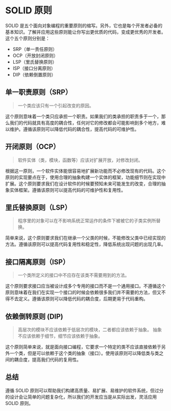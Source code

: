 # SOLID 原则

SOLID 是五个面向对象编程的重要原则的缩写。另外，它也是每个开发者必备的基本知识。了解并应用这些原则能让你写出更优质的代码，变成更优秀的开发者。这个五个原则分别是：

- SRP（单一责任原则）
- OCP（开放封闭原则）
- LSP（里氏替换原则）
- ISP（接口分离原则）
- DIP（依赖倒置原则）

## 单一职责原则（SRP）

> 一个类应该只有一个引起改变的原因。

这个原则意味着一个类只应承担一个职责。如果我们的类承担的职责多于一个，那么我们的代码就具有高度的耦合性，任何对它的修改都会可能影响到多个地方，难以维护。遵循该原则可以降低代码的耦合性，提高代码的可维护性。

## 开闭原则（OCP）

> 软件实体（类，模块，函数等）应该对扩展开放，对修改封闭。

根据这一原则，一个软件实体能很容易地扩展新功能而不必修改现有的代码。这个原则的实现要点在于，使用合理的抽象构建一个实体的框架，功能细节则在实现中扩展。这个原则要求我们在设计软件的时候要预知未来可能发生的改变，合理的抽象实体框架。遵循该原则可以提高代码的可维护性和复用性。

## 里氏替换原则（LSP）

> 程序里的对象可以在不影响系统正常运作的条件下被被它的子类实例所替换。

简单来说，这个原则要求我们在继承一个父类的时候，不能修改父类中已经实现的方法。遵循该原则可以提高代码复用性和稳定性，降低系统出现问题的出现几率。

## 接口隔离原则（ISP）

> 一个类所定义的接口中不应存在该类不需要用到的方法。

这个原则要求接口应当被设计成多个专用的接口而不是一个通用接口。不遵循这个原则意味着在我们在实现一个接口的时候会依赖很多我们并不需要的方法，但又不得不去定义。遵循该原则可以降低代码的耦合度，后期更易于代码重构。

## 依赖倒转原则 (DIP)

> 高层次的模块不应该依赖于低层次的模块，二者都应该依赖于抽象。
> 抽象不应该依赖于细节，细节应该依赖于抽象。

这个原则简单来说，就是面向接口编程，它要求一个特定的类不应该直接依赖于另外一个类，但是可以依赖于这个类的抽象（接口）。使用该原则可以降低类与类之间的耦合度，提高我们代码的复用性。

## 总结

遵循 SOLID 原则可以帮助我们构建高质量、易扩展、易维护的软件系统，但过分的设计会让简单的问题复杂化，所以我们的开发应当是从实际出发，灵活应用 SOLID 原则。